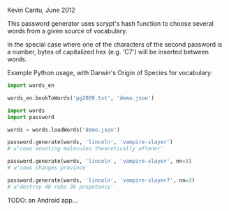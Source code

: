 Kevin Cantu, June 2012

This password generator uses scrypt's hash function to choose several
words from a given source of vocabulary.

In the special case where one of the characters of the second password
is a number, bytes of capitalized hex (e.g. 'C7') will be inserted
between words.

Example Python usage, with Darwin's Origin of Species for vocabulary:

```python
import words_en

words_en.bookToWords('pg2009.txt', 'demo.json')
```

```python
import words
import password

words = words.loadWords('demo.json')

password.generate(words, 'lincoln', 'vampire-slayer')
# u'cows mounting molecules theoretically oftener'

password.generate(words, 'lincoln', 'vampire-slayer', nn=3)
# u'cows changes province'

password.generate(words, 'lincoln', 'vampire-slayer7', nn=3)
# u'destroy 48 rubs 36 prepotency'
```

TODO: an Android app...

